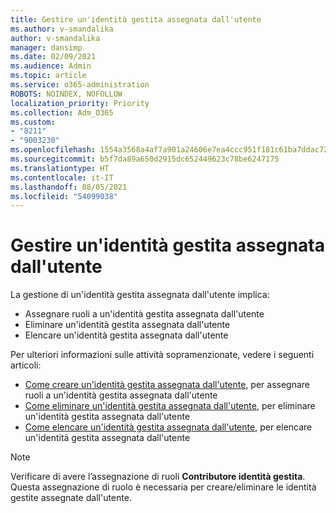 ```yaml
---
title: Gestire un'identità gestita assegnata dall'utente
ms.author: v-smandalika
author: v-smandalika
manager: dansimp
ms.date: 02/09/2021
ms.audience: Admin
ms.topic: article
ms.service: o365-administration
ROBOTS: NOINDEX, NOFOLLOW
localization_priority: Priority
ms.collection: Adm_O365
ms.custom:
- "8211"
- "9003230"
ms.openlocfilehash: 1554a3568a4af7a901a24606e7ea4ccc951f181c61ba7ddac72925a296c2611a
ms.sourcegitcommit: b5f7da89a650d2915dc652449623c78be6247175
ms.translationtype: HT
ms.contentlocale: it-IT
ms.lasthandoff: 08/05/2021
ms.locfileid: "54099038"
---
```

# <a name="manage-a-user-assigned-managed-identity"></a>Gestire un'identità gestita assegnata dall'utente

La gestione di un'identità gestita assegnata dall'utente implica:

- Assegnare ruoli a un'identità gestita assegnata dall'utente
- Eliminare un'identità gestita assegnata dall'utente
- Elencare un'identità gestita assegnata dall'utente

Per ulteriori informazioni sulle attività sopramenzionate, vedere i seguenti articoli:

- [Come creare un'identità gestita assegnata dall'utente](https://docs.microsoft.com/azure/active-directory/managed-identities-azure-resources/how-to-manage-ua-identity-portal), per assegnare ruoli a un'identità gestita assegnata dall'utente
- [Come eliminare un'identità gestita assegnata dall'utente](https://docs.microsoft.com/azure/active-directory/managed-identities-azure-resources/how-to-manage-ua-identity-portal), per eliminare un'identità gestita assegnata dall'utente
- [Come elencare un'identità gestita assegnata dall'utente](https://docs.microsoft.com/azure/active-directory/managed-identities-azure-resources/how-to-manage-ua-identity-portal), per elencare un'identità gestita assegnata dall'utente

> [!NOTE]
> Verificare di avere l’assegnazione di ruoli **Contributore identità gestita**. Questa assegnazione di ruolo è necessaria per creare/eliminare le identità gestite assegnate dall'utente.
